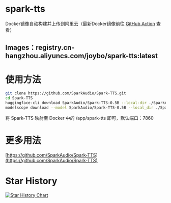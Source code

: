# spark-tts
Docker镜像自动构建并上传到阿里云（最新Docker镜像前往 [GitHub Action](../../actions) 查看）
## Images：registry.cn-hangzhou.aliyuncs.com/joybo/spark-tts:latest
# 使用方法
```bash
git clone https://github.com/SparkAudio/Spark-TTS.git
cd Spark-TTS
huggingface-cli download SparkAudio/Spark-TTS-0.5B --local-dir ./SparkAudio/Spark-TTS-0.5B
modelscope download --model SparkAudio/Spark-TTS-0.5B --local_dir ./SparkAudio/Spark-TTS-0.5B # 可选，使用魔塔下载
```
将 Spark-TTS 映射至 Docker 中的 /app/spark-tts 即可，默认端口：7860
# 更多用法
[https://github.com/SparkAudio/Spark-TTS](https://github.com/SparkAudio/Spark-TTS)

# Star History

[![Star History Chart](https://api.star-history.com/svg?repos=IAMJOYBO/ktransformers&type=Date)](https://www.star-history.com/#IAMJOYBO/ktransformers&Date)

